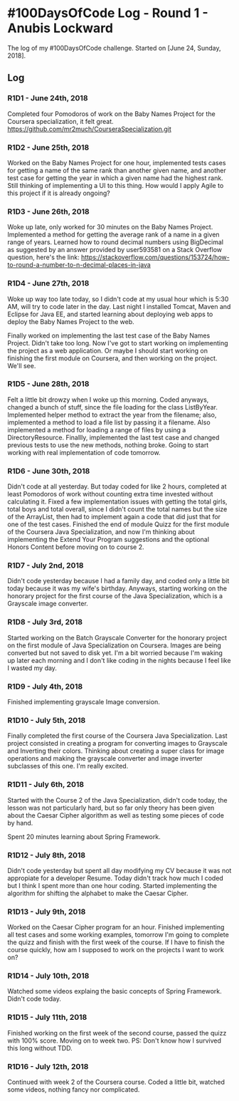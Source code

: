 # #100DaysOfCode Log - Round 1 - Anubis Lockward

The log of my #100DaysOfCode challenge. Started on [June 24, Sunday, 2018].

## Log

### R1D1 - June 24th, 2018
Completed four Pomodoros of work on the Baby Names Project for the Coursera specialization, it felt great. https://github.com/mr2much/CourseraSpecialization.git

### R1D2 - June 25th, 2018
Worked on the Baby Names Project for one hour, implemented tests cases for getting a name of the same rank than another given name, and another test case for getting the year in which a given name had the highest rank. Still thinking of implementing a UI to this thing. How would I apply Agile to this project if it is already ongoing?

### R1D3 - June 26th, 2018
Woke up late, only worked for 30 minutes on the Baby Names Project. Implemented a method for getting the average rank of a name in a given range of years. Learned how to round decimal numbers using BigDecimal as suggested by an answer provided by user593581 on a Stack Overflow question, here's the link: https://stackoverflow.com/questions/153724/how-to-round-a-number-to-n-decimal-places-in-java

### R1D4 - June 27th, 2018
Woke up way too late today, so I didn't code at my usual hour which is 5:30 AM, will try to code later in the day. Last night I installed Tomcat, Maven and Eclipse for Java EE, and started learning about deploying web apps to deploy the Baby Names Project to the web.

Finally worked on implementing the last test case of the Baby Names Project. Didn't take too long. Now I've got to start working on implementing the project as a web application. Or maybe I should start working on finishing the first module on Coursera, and then working on the project. We'll see.

### R1D5 - June 28th, 2018
Felt a little bit drowzy when I woke up this morning. Coded anyways, changed a bunch of stuff, since the file loading for the class ListByYear. Implemented helper method to extract the year from the filename; also, implemented a method to load a file list by passing it a filename. Also implemented a method for loading a range of files by using a DirectoryResource. Finallly, implemented the last test case and changed previous tests to use the new methods, nothing broke. Going to start working with real implementation of code tomorrow.

### R1D6 - June 30th, 2018

Didn't code at all yesterday. But today coded for like 2 hours, completed at least Pomodoros of work without counting extra time invested without calculating it. Fixed a few implementation issues with getting the total girls, total boys and total overall, since I didn't count the total names but the size of the ArrayList, then had to implement again a code that did just that for one of the test cases. Finished the end of module Quizz for the first module of the Coursera Java Specialization, and now I'm thinking about implementing the Extend Your Program suggestions and the optional Honors Content before moving on to course 2.

### R1D7 - July 2nd, 2018

Didn't code yesterday because I had a family day, and coded only a little bit today because it was my wife's birthday. Anyways, starting working on the honorary project for the first course of the Java Specialization, which is a Grayscale image converter.

### R1D8 - July 3rd, 2018

Started working on the Batch Grayscale Converter for the honorary project on the first module of Java Specialization on Coursera. Images are being converted but not saved to disk yet. I'm a bit worried because I'm waking up later each morning and I don't like coding in the nights because I feel like I wasted my day.

### R1D9 - July 4th, 2018

Finished implementing grayscale Image conversion.

### R1D10 - July 5th, 2018

Finally completed the first course of the Coursera Java Specialization. Last project consisted in creating a program for converting images to Grayscale and Inverting their colors. Thinking about creating a super class for image operations and making the grayscale converter and image inverter subclasses of this one. I'm really excited.

### R1D11 - July 6th, 2018

Started with the Course 2 of the Java Specialization, didn't code today, the lesson was not particularly hard, but so far only theory has been given about the Caesar Cipher algorithm as well as testing some pieces of code by hand.

Spent 20 minutes learning about Spring Framework.

### R1D12 - July 8th, 2018

Didn't code yesterday but spent all day modifying my CV because it was not appropiate for a developer Resume. Today didn't track how much I coded but I think I spent more than one hour coding. Started implementing the algorithm for shifting the alphabet to make the Caesar Cipher.

### R1D13 - July 9th, 2018

Worked on the Caesar Cipher program for an hour. Finished implementing all test cases and some working examples, tomorrow I'm going to complete the quizz and finish with the first week of the course. If I have to finish the course quickly, how am I supposed to work on the projects I want to work on?

### R1D14 - July 10th, 2018

Watched some videos explaing the basic concepts of Spring Framework. Didn't code today.

### R1D15 - July 11th, 2018

Finished working on the first week of the second course, passed the quizz with 100% score. Moving on to week two. PS: Don't know how I survived this long without TDD.

### R1D16 - July 12th, 2018

Continued with week 2 of the Coursera course. Coded a little bit, watched some videos, nothing fancy nor complicated.
